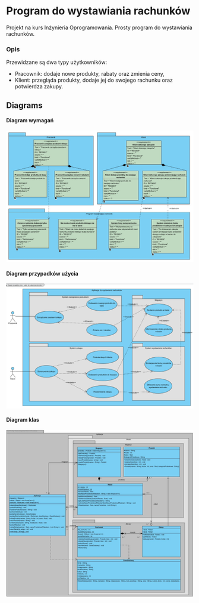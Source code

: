 # Program do wystawiania rachunków
Projekt na kurs Inżynieria Oprogramowania. Prosty program do wystawiania rachunków.

### Opis
Przewidzane są dwa typy użytkowników:
* Pracownik: dodaje nowe produkty, rabaty oraz zmienia ceny,
* Klient: przegląda produkty, dodaje jej do swojego rachunku oraz potwierdza zakupy.

Diagrams
---
#### Diagram wymagań

[comment]: <> (<img src="https://github.com/Karolina606/programDoWystawianiaRachunkow/tree/master/diagrams/wymagania.jpg" alt="req diagram" title="req diagram" width="150" height="100" />)

![req diagram](https://raw.githubusercontent.com/Karolina606/programDoWystawianiaRachunkow/master/diagrams/wymagania.jpg "req diagram")

#### Diagram przypadków użycia

[comment]: <> (<img src="https://github.com/Karolina606/programDoWystawianiaRachunkow/tree/master/diagrams/use_case.png" alt="use case diagram" title="use case diagram" width="150" height="100" />)

![use case diagram](https://raw.githubusercontent.com/Karolina606/programDoWystawianiaRachunkow/master/diagrams/use_case.png "use case diagram")

#### Diagram klas

[comment]: <> (<img src="https://github.com/Karolina606/programDoWystawianiaRachunkow/tree/master/diagrams/diagram_klas.png" alt="class diagram" title="class diagram" width="150" height="100" />)

![class diagram](https://raw.githubusercontent.com/Karolina606/programDoWystawianiaRachunkow/master/diagrams/diagram_klas.jpg "class diagram")

